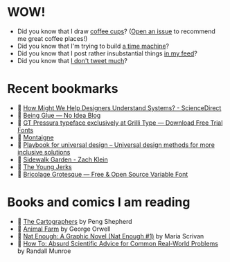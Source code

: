 # WOW!

- Did you know that I draw [coffee cups](https://papercups.mamuso.net/)? ([Open an issue](https://github.com/mamuso/papercups/issues) to recommend me great coffee places!)
- Did you know that I'm trying to build [a time machine](https://github.com/mamuso/fluxcapacitor)?
- Did you know that I post rather insubstantial things [in my feed](https://feed.mamuso.net/)?
- Did you know that [I don't tweet much](https://twitter.com/mamuso)?

# Recent bookmarks

- 👀 [How Might We Help Designers Understand Systems? - ScienceDirect](https://www.sciencedirect.com/science/article/pii/S2405872623000357)
- 👀 [Being Glue — No Idea Blog](https://noidea.dog/glue)
- 👀 [GT Pressura typeface exclusively at Grilli Type — Download Free Trial Fonts](https://www.gt-pressura.com/)
- 👀 [Montaigne](https://montaigne.io/)
- 👀 [Playbook for universal design – Universal design methods for more inclusive solutions](https://universaldesignguide.com/)
- 👀 [Sidewalk Garden - Zach Klein](https://zachklein.com/Sidewalk+Garden)
- 👀 [The Young Jerks](https://youngjerks.com/)
- 👀 [Bricolage Grotesque — Free & Open Source Variable Font](https://ateliertriay.github.io/bricolage/)


# Books and comics I am reading

- 📘 [The Cartographers](https://www.goodreads.com/book/show/56224531) by Peng Shepherd
- 📘 [Animal Farm](https://www.goodreads.com/book/show/8349198) by George Orwell
- 📘 [Nat Enough: A Graphic Novel (Nat Enough #1)](https://www.goodreads.com/book/show/45714795) by Maria Scrivan
- 📘 [How To: Absurd Scientific Advice for Common Real-World Problems](https://www.goodreads.com/book/show/43851501) by Randall Munroe

